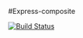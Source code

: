 #Express-composite

[![Build Status](https://secure.travis-ci.org/ricallinson/express-composite.png?branch=master)](http://travis-ci.org/ricallinson/express-composite)

